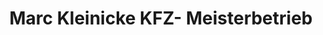 ---
title: "Marc Kleinicke KFZ- Meisterbetrieb"
url: /stadecken-elsheim/marc-kleinicke-kfz-meisterbetrieb/
shop: Autowerkstatt
---